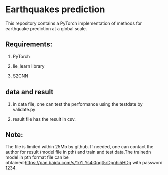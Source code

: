 
# Earthquakes prediction
This repository contains a PyTorch implementation of methods for earthquake prediction at a global scale.

## Requirements:

1.  PyTorch

2. lie_learn library

3. S2CNN

## data and result
1. in data file, one can test the performance using the testdate by validate.py

2. result file has the result in csv.


## Note:
The file is limited within 25Mb by github. If needed, one can contact the author for result (model file in pth) and train and test data.The trainedn model in pth format file can be obtained:https://pan.baidu.com/s/1rYLYs4i0pgt5rDpqhi5HDg with password 1234.
